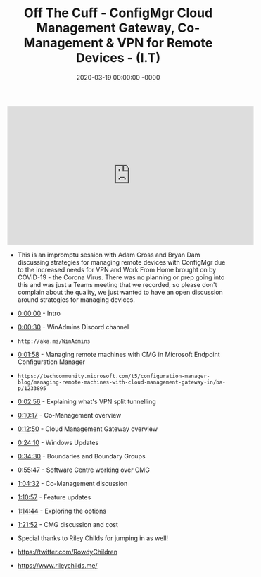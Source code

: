 ﻿---
layout: post
title: "Off The Cuff - ConfigMgr Cloud Management Gateway, Co-Management & VPN for Remote Devices - (I.T)"
date: 2020-03-19 00:00:00 -0000
categories:
---

<iframe loading="lazy" width="560" height="315" src="https://www.youtube.com/embed/RkLqVCak6Ps" title="YouTube video player" frameborder="0" allow="accelerometer; autoplay; clipboard-write; encrypted-media; gyroscope; picture-in-picture" allowfullscreen></iframe>

 * This is an impromptu session with Adam Gross and Bryan Dam discussing strategies for managing remote devices with ConfigMgr due to the increased needs for VPN and Work From Home brought on by COVID-19 - the Corona Virus. There was no planning or prep going into this and was just a Teams meeting that we recorded, so please don't complain about the quality, we just wanted to have an open discussion around strategies for managing devices.

 * [0:00:00](https://www.youtube.com/watch?v=RkLqVCak6Ps&t=0s) - Intro
 * [0:00:30](https://www.youtube.com/watch?v=RkLqVCak6Ps&t=30s) - WinAdmins Discord channel
-     http://aka.ms/WinAdmins
 * [0:01:58](https://www.youtube.com/watch?v=RkLqVCak6Ps&t=118s) - Managing remote machines with CMG in Microsoft Endpoint Configuration Manager
-     https://techcommunity.microsoft.com/t5/configuration-manager-blog/managing-remote-machines-with-cloud-management-gateway-in/ba-p/1233895
 * [0:02:56](https://www.youtube.com/watch?v=RkLqVCak6Ps&t=176s) - Explaining what's VPN split tunnelling
 * [0:10:17](https://www.youtube.com/watch?v=RkLqVCak6Ps&t=617s) - Co-Management overview
 * [0:12:50](https://www.youtube.com/watch?v=RkLqVCak6Ps&t=770s) - Cloud Management Gateway overview
 * [0:24:10](https://www.youtube.com/watch?v=RkLqVCak6Ps&t=1450s) - Windows Updates
 * [0:34:30](https://www.youtube.com/watch?v=RkLqVCak6Ps&t=2070s) - Boundaries and Boundary Groups
 * [0:55:47](https://www.youtube.com/watch?v=RkLqVCak6Ps&t=3347s) - Software Centre working over CMG
 * [1:04:32](https://www.youtube.com/watch?v=RkLqVCak6Ps&t=332s) - Co-Management discussion
 * [1:10:57](https://www.youtube.com/watch?v=RkLqVCak6Ps&t=717s) - Feature updates
 * [1:14:44](https://www.youtube.com/watch?v=RkLqVCak6Ps&t=944s) - Exploring the options
 * [1:21:52](https://www.youtube.com/watch?v=RkLqVCak6Ps&t=1372s) - CMG discussion and cost

 * Special thanks to Riley Childs for jumping in as well!
 * https://twitter.com/RowdyChildren
 * https://www.rileychilds.me/

